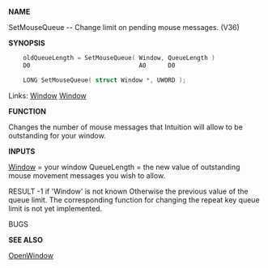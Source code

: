
**NAME**

SetMouseQueue -- Change limit on pending mouse messages. (V36)

**SYNOPSIS**

```c
    oldQueueLength = SetMouseQueue( Window, QueueLength )
    D0                              A0      D0

    LONG SetMouseQueue( struct Window *, UWORD );

```
Links: [Window](_00D4.md) [Window](_00D4.md) 

**FUNCTION**

Changes the number of mouse messages that Intuition will allow
to be outstanding for your window.

**INPUTS**

[Window](_00D4.md) = your window
QueueLength = the new value of outstanding mouse movement messages
you wish to allow.

RESULT
-1 if 'Window' is not known
Otherwise the previous value of the queue limit.
The corresponding function for changing the repeat key
queue limit is not yet implemented.

BUGS

**SEE ALSO**

[OpenWindow](OpenWindow.md)

